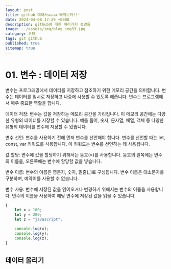 ```yaml
---
layout: post
title: github 대해서aaaa 배워보자!!!
date: 2024-04-08 17:29 +0900
description: github에 대한 여러가지 설명들
image: ../assets/img/blog_img33.jpg
category: 코딩
tags: git github
published: true
sitemap: true
---
```


# 01. 변수 : 데이터 저장
변수는 프로그래밍에서 데이터를 저장하고 참조하기 위한 메모리 공간을 의미합니다.
변수는 데이터를 임시로 저장하고 나중에 사용할 수 있도록 해줍니다. 변수는 프로그램에서 매우 중요한 역할을 합니다.

데이터 저장: 변수는 값을 저장하는 메모리 공간을 가리킵니다.
이 메모리 공간에는 다양한 유형의 데이터를 저장할 수 있습니다.
예를 들어, 숫자, 문자열, 배열, 객체 등 다양한 유형의 데이터를 변수에 저장할 수 있습니다.

변수 선언: 변수를 사용하기 전에 먼저 변수를 선언해야 합니다.
변수를 선언할 때는 let, const, var 키워드를 사용합니다.
이 키워드는 변수를 선언하는 데 사용됩니다.

값 할당: 변수에 값을 할당하기 위해서는 등호(=)를 사용합니다.
등호의 왼쪽에는 변수의 이름을, 오른쪽에는 변수에 할당할 값을 넣습니다.

변수 이름: 변수의 이름은 영문자, 숫자, 밑줄(_)로 구성됩니다.
변수 이름은 대소문자를 구분하며, 예약어를 사용할 수 없습니다.

변수 사용: 변수에 저장된 값을 읽어오거나 변경하기 위해서는 변수의 이름을 사용합니다.
변수의 이름을 사용하여 해당 변수에 저장된 값을 읽을 수 있습니다.
````javascript
{
    let x = 100;
    let y = 200;
    let z = "javascript";

    console.log(x);
    console.log(y);
    console.log(z);
}
````





## 데이터 올리기
````bash

````


````javascript

````